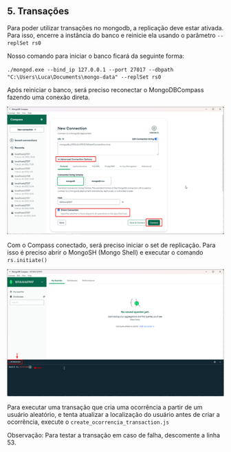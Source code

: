 ## 5. Transações

Para poder utilizar transações no mongodb, a replicação deve estar ativada. Para isso, encerre a instância do banco e reinicie ela usando o parâmetro `--replSet rs0`

Nosso comando para iniciar o banco ficará da seguinte forma:

`./mongod.exe --bind_ip 127.0.0.1 --port 27017 --dbpath "C:\Users\Luca\Documents\mongo-data" --replSet rs0`

Após reiniciar o banco, será preciso reconectar o MongoDBCompass fazendo uma conexão direta.

![img_13.png](resources/direct_conn.png)

Com o Compass conectado, será preciso iniciar o set de replicação. Para isso é preciso abrir o MongoSH (Mongo Shell) e executar o comando `rs.initiate()`

![img_14.png](resources/rp_initiate.png)

Para executar uma transação que cria uma ocorrência a partir de um usuário aleatório, e tenta atualizar a localização do usuário antes de criar a ocorrência, execute o `create_ocorrencia_transaction.js`

Observação: Para testar a transação em caso de falha, descomente a linha 53.